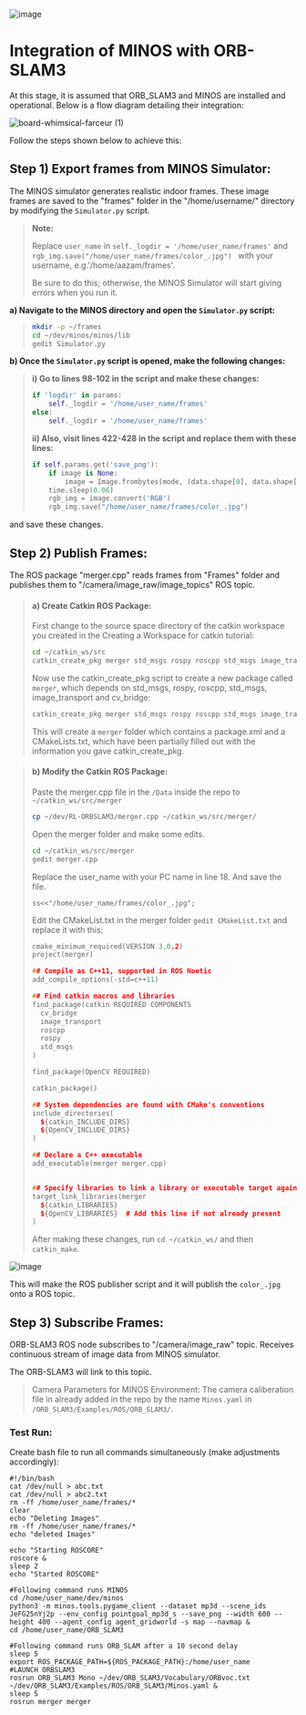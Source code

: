 ![image](https://github.com/aliaxam153/ORB-SLAM3-on-Ubuntu-20.04-WSL/assets/146977640/36985e28-ca95-4dbd-9fdd-ffb67b606691)

# Integration of MINOS with ORB-SLAM3

At this stage, it is assumed that ORB_SLAM3 and MINOS are installed and operational. Below is a flow diagram detailing their integration:

![board-whimsical-farceur (1)](https://github.com/aliaxam153/RL-ORBSLAM3/assets/146977640/c39ae34e-c5f3-4cfd-b58c-e3da0fce1a26)

Follow the steps shown below to achieve this:

## Step 1) Export frames from MINOS Simulator:
The MINOS simulator generates realistic indoor frames. These image frames are saved to the "frames" folder in the "/home/username/" directory by modifying the `Simulator.py` script.

>**Note:**
>
>Replace `user_name` in  ``` self._logdir = '/home/user_name/frames' ``` and  ```rgb_img.save("/home/user_name/frames/color_.jpg") ``` with your username, e.g.'/home/aazam/frames'.
>
>Be sure to do this; otherwise, the MINOS Simulator will start giving errors when you run it.

**a) Navigate to the MINOS directory and open the `Simulator.py` script:**
> ```bash
> mkdir -p ~/frames
> cd ~/dev/minos/minos/lib
> gedit Simulator.py
> ```

**b) Once the `Simulator.py` script is opened, make the following changes:**

> **i) Go to lines 98-102 in the script and make these changes:**
> ```python
> if 'logdir' in params:
>     self._logdir = '/home/user_name/frames' 
> else:
>     self._logdir = '/home/user_name/frames'
> ```
> 
> **ii) Also, visit lines 422-428 in the script and replace them with these lines:**
> ```python
> if self.params.get('save_png'):
>     if image is None:
>         image = Image.frombytes(mode, (data.shape[0], data.shape[1]), data)
>     time.sleep(0.06)
>     rgb_img = image.convert('RGB')
>     rgb_img.save("/home/user_name/frames/color_.jpg")
> ```
and save these changes.
## Step 2) Publish Frames:

The ROS package "merger.cpp" reads frames from "Frames" folder and publishes them to "/camera/image_raw/image_topics" ROS topic.

> #### a) Create Catkin ROS Package:
> First change to the source space directory of the catkin workspace you created in the Creating a Workspace for catkin tutorial:
> ```bash
> cd ~/catkin_ws/src
> catkin_create_pkg merger std_msgs rospy roscpp std_msgs image_transport cv_bridge
> ```
> Now use the catkin_create_pkg script to create a new package called ```merger```, which depends on std_msgs, rospy, roscpp, std_msgs, image_transport and cv_bridge:
> ```bash
> catkin_create_pkg merger std_msgs rospy roscpp std_msgs image_transport cv_bridge
> ```
> This will create a ```merger``` folder which contains a package.xml and a CMakeLists.txt, which have been partially filled out with the information you gave catkin_create_pkg.

> #### b) Modify the Catkin ROS Package:
> Paste the merger.cpp file in the ```/Data``` inside the repo to ```~/catkin_ws/src/merger```
> ```bash
>cp ~/dev/RL-ORBSLAM3/merger.cpp ~/catkin_ws/src/merger/
>```
> Open the merger folder and make some edits.
> ```bash
> cd ~/catkin_ws/src/merger
> gedit merger.cpp
> ```
> Replace the user_name with your PC name in line 18. And save the file.
> ```
> ss<<"/home/user_name/frames/color_.jpg";
> ```
> Edit the CMakeList.txt in the merger folder ```gedit CMakeList.txt``` and replace it with this: 
> ```cpp
> cmake_minimum_required(VERSION 3.0.2)
> project(merger)
> 
> ## Compile as C++11, supported in ROS Noetic
> add_compile_options(-std=c++11)
> 
> ## Find catkin macros and libraries
> find_package(catkin REQUIRED COMPONENTS
>   cv_bridge
>   image_transport
>   roscpp
>   rospy
>   std_msgs
> )
> 
> find_package(OpenCV REQUIRED)
> 
> catkin_package()
> 
> ## System dependencies are found with CMake's conventions
> include_directories(
>   ${catkin_INCLUDE_DIRS}
>   ${OpenCV_INCLUDE_DIRS}
> )
> 
> ## Declare a C++ executable
> add_executable(merger merger.cpp)
> 
> 
> ## Specify libraries to link a library or executable target against
> target_link_libraries(merger
>   ${catkin_LIBRARIES}
>   ${OpenCV_LIBRARIES}  # Add this line if not already present
> )
> ```
> After making these changes, run ```cd ~/catkin_ws/``` and then ```catkin_make```.


![image](https://github.com/aliaxam153/ORB-SLAM3-on-Ubuntu-20.04-WSL/assets/146977640/3c7529a6-cc14-46bb-a538-d305e5365578)

This will make the ROS publisher script and it will publish the ```color_.jpg``` onto a ROS topic.

## Step 3) Subscribe Frames:

ORB-SLAM3 ROS node subscribes to "/camera/image_raw" topic.
Receives continuous stream of image data from MINOS simulator.

The ORB-SLAM3 will link to this topic.

> Camera Parameters for MINOS Environment:
> The camera caliberation file in already added in the repo by the name ```Minos.yaml``` in ```/ORB_SLAM3/Examples/ROS/ORB_SLAM3/```.

### Test Run:
Create bash file to run all commands simultaneously (make adjustments accordingly):

```
#!/bin/bash
cat /dev/null > abc.txt
cat /dev/null > abc2.txt
rm -ff /home/user_name/frames/*
clear
echo "Deleting Images"
rm -ff /home/user_name/frames/*
echo "deleted Images"

echo "Starting ROSCORE"
roscore &
sleep 2
echo "Started ROSCORE"

#Following command runs MINOS
cd /home/user_name/dev/minos
python3 -m minos.tools.pygame_client --dataset mp3d --scene_ids JeFG25nYj2p --env_config pointgoal_mp3d_s --save_png --width 600 --height 400 --agent_config agent_gridworld -s map --navmap &
cd /home/user_name/ORB_SLAM3

#Following command runs ORB_SLAM after a 10 second delay
sleep 5
export ROS_PACKAGE_PATH=${ROS_PACKAGE_PATH}:/home/user_name
#LAUNCH ORBSLAM3
rosrun ORB_SLAM3 Mono ~/dev/ORB_SLAM3/Vocabulary/ORBvoc.txt ~/dev/ORB_SLAM3/Examples/ROS/ORB_SLAM3/Minos.yaml &
sleep 5
rosrun merger merger
```
